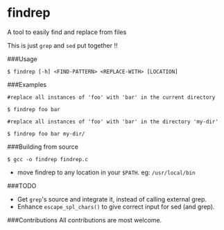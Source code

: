 # findrep
A tool to easily find and replace from files

This is just ```grep``` and ``sed`` put together !!

###Usage
```
$ findrep [-h] <FIND-PATTERN> <REPLACE-WITH> [LOCATION]
```
###Examples
```
#replace all instances of 'foo' with 'bar' in the current directory

$ findrep foo bar
```
```
#replace all instances of 'foo' with 'bar' in the directory 'my-dir'

$ findrep foo bar my-dir/
```

###Building from source
```
$ gcc -o findrep findrep.c
```
* move findrep to any location in your `$PATH`. eg: `/usr/local/bin`

###TODO
* Get `grep`'s source and integrate it, instead of calling external grep.
* Enhance `escape_spl_chars()` to give correct input for sed (and grep).

###Contributions
All contributions are most welcome.
